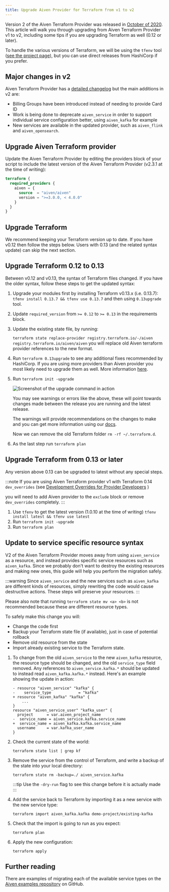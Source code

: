 ```yaml
---
title: Upgrade Aiven Provider for Terraform from v1 to v2
---
```


Version 2 of the Aiven Terraform Provider was released in [October of
2020](https://aiven.io/blog/aiven-terraform-provider-v2-release). This
article will walk you through upgrading from Aiven Terraform Provider v1
to v2, including some tips if you are upgrading Terraform as well (0.12
or later).

To handle the various versions of Terraform, we will be using the
`tfenv` tool ([see the project page](https://github.com/tfutils/tfenv)),
but you can use direct releases from HashiCorp if you prefer.

## Major changes in v2

Aiven Terraform Provider has a [detailed
changelog](https://github.com/aiven/terraform-provider-aiven/blob/master/CHANGELOG.md)
but the main additions in v2 are:

-   Billing Groups have been introduced instead of needing to provide
    Card ID
-   Work is being done to deprecate `aiven_service` in order to support
    individual service configuration better, using `aiven_kafka` for
    example
-   New services are available in the updated provider, such as
    `aiven_flink` and `aiven_opensearch`.

## Upgrade Aiven Terraform provider

Update the Aiven Terraform Provider by editing the providers block of
your script to include the latest version of the Aiven Terraform
Provider (v2.3.1 at the time of writing):

```terraform
terraform {
  required_providers {
    aiven = {
      source  = "aiven/aiven"
      version = ">=3.0.0, < 4.0.0"
    }
  }
}
```

## Upgrade Terraform

We recommend keeping your Terraform version up to date. If you have
v0.12 then follow the steps below. Users with 0.13 (and the related
syntax update) can skip the next section.

## Upgrade Terraform 0.12 to 0.13

Between v0.12 and v0.13, the syntax of Terraform files changed. If you
have the older syntax, follow these steps to get the updated syntax:

1.  Upgrade your modules first by installing Terraform v0.13.x (i.e.
    0.13.7): `tfenv install 0.13.7 && tfenv use 0.13.7` and then using
    `0.13upgrade` tool.

2.  Update `required_version` from `>= 0.12` to `>= 0.13` in the
    requirements block.

3.  Update the existing state file, by running:

    `terraform state replace-provider registry.terraform.io/-/aiven registry.terraform.io/aiven/aiven`
    you will replace old Aiven terraform provider references to the new
    format.

4.  Run `terraform 0.13upgrade` to see any additional fixes recommended
    by HashiCorp. If you are using more providers than Aiven provider
    you most likely need to upgrade them as well. More information
    [here](https://www.terraform.io/upgrade-guides/0-13.html).

5.  Run `terraform init -upgrade`

    ![Screenshot of the upgrade command in action](/images/content/tools/terraform/terraform-upgrade.jpg)

    You may see warnings or errors like the above, these will point
    towards changes made between the release you are running and the
    latest release.

    The warnings will provide recommendations on the changes to make and
    you can get more information using our
    [docs](https://registry.terraform.io/providers/aiven/aiven/latest/docs).

    Now we can remove the old Terraform folder `rm -rf ~/.terraform.d`.

6.  As the last step run `terraform plan`

## Upgrade Terraform from 0.13 or later

Any version above 0.13 can be upgraded to latest without any special
steps.

:::note
If you are using Aiven Terraform provider v1 with Terraform 0.14
`dev_overrides` (see [Development Overrides for Provider
Developers](https://www.terraform.io/cli/config/config-file) )

you will need to add Aiven provider to the `exclude` block or remove
`dev_overrides` completely.
:::

1.  Use `tfenv` to get the latest version (1.0.10 at the time of
    writing) `tfenv install latest && tfenv use latest`
2.  Run `terraform init -upgrade`
3.  Run `terraform plan`

## Update to service specific resource syntax

V2 of the Aiven Terraform Provider moves away from using `aiven_service`
as a resource, and instead provides specific service resources such as
`aiven_kafka`. Since we probably don't want to destroy the existing
resources and making new ones, this guide will help you perform the
migration safely.

:::warning
Since `aiven_service` and the new services such as `aiven_kafka` are
different kinds of resources, simply rewriting the code would cause
destructive actions. These steps will preserve your resources.
:::

Please also note that running `terraform state mv <a> <b>` is not
recommended because these are different resource types.

To safely make this change you will:

-   Change the code first
-   Backup your Terraform state file (if available), just in case of
    potential rollback
-   Remove old resource from the state
-   Import already existing service to the Terraform state.

1.  To change from the old `aiven_service` to the new `aiven_kafka`
    resource, the resource type should be changed, and the old
    `service_type` field removed. Any references to
    `aiven_service.kafka.*` should be updated to instead read
    `aiven_kafka.kafka.*` instead. Here's an example showing the update
    in action:

    ```
    - resource "aiven_service" "kafka" {
    -    service_type            = "kafka"
    + resource "aiven_kafka" "kafka" {
        ...
    }
    resource "aiven_service_user" "kafka_user" {
      project      = var.aiven_project_name
    -  service_name = aiven_service.kafka.service_name
    +  service_name = aiven_kafka.kafka.service_name
      username     = var.kafka_user_name
    }
    ```

2.  Check the current state of the world:

    ```
    terraform state list | grep kf
    ```

3.  Remove the service from the control of Terraform, and write a backup
    of the state into your local directory:

    ```
    terraform state rm -backup=./ aiven_service.kafka
    ```

    :::tip
    Use the `-dry-run` flag to see this change before it is actually
    made
    :::

4.  Add the service back to Terraform by importing it as a new service
    with the new service type:

    ```
    terraform import aiven_kafka.kafka demo-project/existing-kafka
    ```

5.  Check that the import is going to run as you expect:

    ```
    terraform plan
    ```

6.  Apply the new configuration:

    ```
    terraform apply
    ```

## Further reading

There are examples of migrating each of the available service types on
the [Aiven examples
repository](https://github.com/aiven/aiven-examples/tree/master/terraform)
on GitHub.
